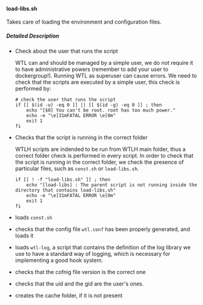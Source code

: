 #### load-libs.sh

Takes care of loading the environment and configuration files.

##### Detailed Description

* Check about the user that runs the script

    WTL can and should be managed by a simple user, we do not require it to have
    administrative powers (remember to add your user to dockergroup!).
    Running WTL as superuser can cause errors. We need to check that the scripts
    are executed by a simple user, this check is performed by:

    ```{.bash}
    # check the user that runs the script
    if [[ $(id -u) -eq 0 ]] || [[ $(id -g) -eq 0 ]] ; then
        echo "[$0] You can't be root. root has too much power."
        echo -e "\e[31mFATAL ERROR \e[0m"
        exit 1
    fi
    ```

* Checks that the script is running in the correct folder

    WTLH scripts are indended to be run from WTLH main folder, thus a correct
    folder check is performed in every script. In order to check that the
    script is running in the correct folder, we check the presence of
    particular files, such as `const.sh` or `load-libs.sh`.

    ```{.bash}
    if [[ ! -f "load-libs.sh" ]] ; then
        echo "[load-libs] : The parent script is not running inside the directory that contains load-libs.sh"
        echo -e "\e[31mFATAL ERROR \e[0m"
        exit 1
    fi
    ```

* loads `const.sh`
* checks that the config file `wtl.conf` has been properly generated,
    and loads it
* loads `wtl-log`, a script that contains the definition of the log
    library we use to have a standard way of logging, which is necessary
    for implementing a good hook system.
* checks that the cofnig file version is the correct one
* checks that the uid and the gid are the user's ones.
* creates the cache folder, if it is not present

